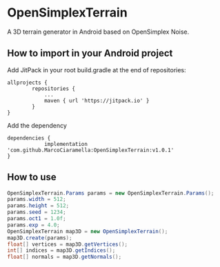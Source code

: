 # OpenSimplexTerrain
A 3D terrain generator in Android based on OpenSimplex Noise.

## How to import in your Android project
Add JitPack in your root build.gradle at the end of repositories:

```
allprojects {
		repositories {
			...
			maven { url 'https://jitpack.io' }
		}
}
```

Add the dependency

```
dependencies {
	        implementation 'com.github.MarcoCiaramella:OpenSimplexTerrain:v1.0.1'
}
```

## How to use
```java
OpenSimplexTerrain.Params params = new OpenSimplexTerrain.Params();
params.width = 512;
params.height = 512;
params.seed = 1234;
params.oct1 = 1.0f;
params.exp = 4.0;
OpenSimplexTerrain map3D = new OpenSimplexTerrain();
map3D.create(params);
float[] vertices = map3D.getVertices();
int[] indices = map3D.getIndices();
float[] normals = map3D.getNormals();
```
